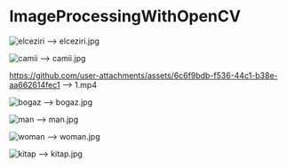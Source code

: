 # ImageProcessingWithOpenCV
![elceziri](https://github.com/user-attachments/assets/e73a9986-d59f-4a04-8ea9-478af21c026f) --> elceziri.jpg

![camii](https://github.com/user-attachments/assets/90f949d8-85aa-4c4c-9d59-e1e5277dcfdf) --> camii.jpg

https://github.com/user-attachments/assets/6c6f9bdb-f536-44c1-b38e-aa662614fec1 --> 1.mp4

![bogaz](https://github.com/user-attachments/assets/29fc02c1-1f41-4f9f-a2bf-0822cc171554) --> bogaz.jpg

![man](https://github.com/user-attachments/assets/1f779f5d-749d-47a7-b04f-3fa3860c1264) --> man.jpg

![woman](https://github.com/user-attachments/assets/57a7f410-4c1e-4d5f-9794-eb8d873053c8) --> woman.jpg


![kitap](https://github.com/user-attachments/assets/02480ea6-2986-4d41-82ba-b44c9c75a1ab) --> kitap.jpg
